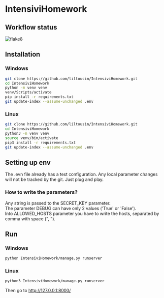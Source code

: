 # IntensiviHomework
## Workflow status
![flake8](https://github.com/liltousin/IntensiviHomework/actions/workflows/python-package.yml/badge.svg?event=push)
## Installation
### Windows
```bash
git clone https://github.com/liltousin/IntensiviHomework.git
cd IntensiviHomework
python -m venv venv
venv/Scripts/activate
pip install -r requirements.txt
git update-index --assume-unchanged .env
```
### Linux 
```bash
git clone https://github.com/liltousin/IntensiviHomework.git
cd IntensiviHomework
python3 -m venv venv
source venv/bin/activate
pip3 install -r requirements.txt
git update-index --assume-unchanged .env
```
## Setting up env
The .evn file already has a test configuration. Any local parameter changes will not be tracked by the git. Just plug and play.
### How to write the parameters?
Any string is passed to the SECRET_KEY parameter.<br>
The parameter DEBUG can have only 2 values ('True' or 'False').<br>
Into ALLOWED_HOSTS parameter you have to write the hosts, separated by comma with space (", ").<br>
## Run
### Windows
```bash
python IntensiviHomework/manage.py runserver
```
### Linux
```bash
python3 IntensiviHomework/manage.py runserver
```
Then go to http://127.0.0.1:8000/
